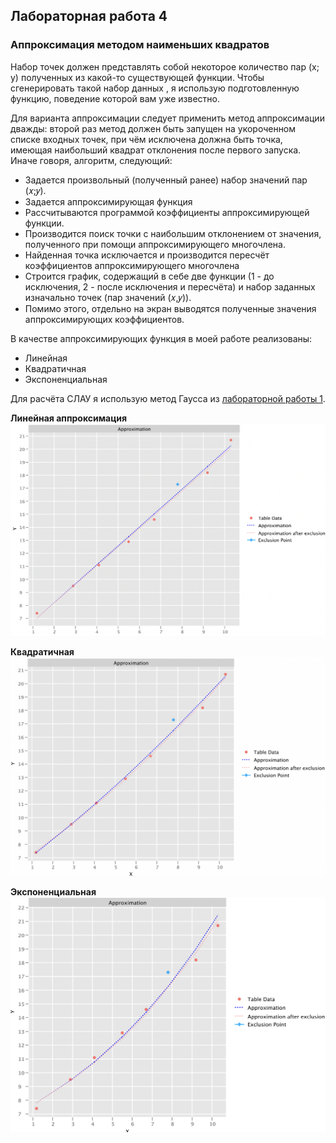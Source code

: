 ## Лабораторная работа 4
### Аппроксимация методом наименьших квадратов
Набор точек должен представлять собой некоторое количество пар (x; y) полученных из какой-то существующей функции.
Чтобы сгенерировать такой набор данных , я использую подготовленную функцию, поведение которой вам уже известно.

Для варианта аппроксимации следует применить метод аппроксимации дважды: второй раз метод должен быть запущен на укороченном списке входных точек, при чём исключена должна быть точка, имеющая наибольший квадрат отклонения после первого запуска.
Иначе говоря, алгоритм, следующий:
* Задается произвольный (полученный ранее) набор значений пар (𝑥;𝑦).
* Задается аппроксимирующая функция
* Рассчитываются программой коэффициенты аппроксимирующей функции.
* Производится поиск точки с наибольшим отклонением от значения, полученного при помощи аппроксимирующего многочлена.
* Найденная точка исключается и производится пересчёт коэффициентов аппроксимирующего многочлена
* Строится график, содержащий в себе две функции (1 - до исключения, 2 - после исключения и пересчёта) и набор заданных изначально точек (пар значений (𝑥,𝑦)).
* Помимо этого, отдельно на экран выводятся полученные значения аппроксимирующих коэффициентов.

В качестве аппроксимирующих функция в моей работе реализованы:
* Линейная
* Квадратичная
* Экспоненциальная

Для расчёта СЛАУ я использую метод Гаусса из [лабораторной работы 1](https://github.com/Matveezy/Computational-Math/tree/main/CompMathLab1).

**Линейная аппроксимация**
![Линейная аппроксимация](media/LinearApproximation.png)  

**Квадратичная**
![Линейная аппроксимация](media/QuadraticApproximation.png)

**Экспоненциальная**
![Линейная аппроксимация](media/ExponentialApproximation.png)